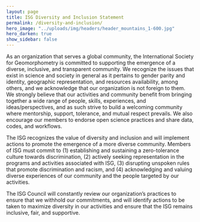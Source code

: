 ```yaml
---
layout: page
title: ISG Diversity and Inclusion Statement
permalink: /diversity-and-inclusion/
hero_image: "../uploads/img/headers/header_mountains_1-600.jpg"
hero_darken: true
show_sidebar: false
---
```


As an organization that serves a global community, the International Society for Geomorphometry is committed to supporting the emergence of a diverse, inclusive, and transparent community. We recognize the issues that exist in science and society in general as it pertains to gender parity and identity, geographic representation, and resources availability, among others, and we acknowledge that our organization is not foreign to them. We strongly believe that our activities and community benefit from bringing together a wide range of people, skills, experiences, and ideas/perspectives, and as such strive to build a welcoming community where mentorship, support, tolerance, and mutual respect prevails. We also encourage our members to endorse open science practices and share data, codes, and workflows.

The ISG recognizes the value of diversity and inclusion and will implement actions to promote the emergence of a more diverse community. Members of ISG must commit to (1) establishing and sustaining a zero-tolerance culture towards discrimination, (2) actively seeking representation in the programs and activities associated with ISG, (3) disrupting unspoken rules that promote discrimination and racism, and (4) acknowledging and valuing diverse experiences of our community and the people targeted by our activities.

The ISG Council will constantly review our organization’s practices to ensure that we withhold our commitments, and will identify actions to be taken to maximize diversity in our activities and ensure that the ISG remains inclusive, fair, and supportive.
